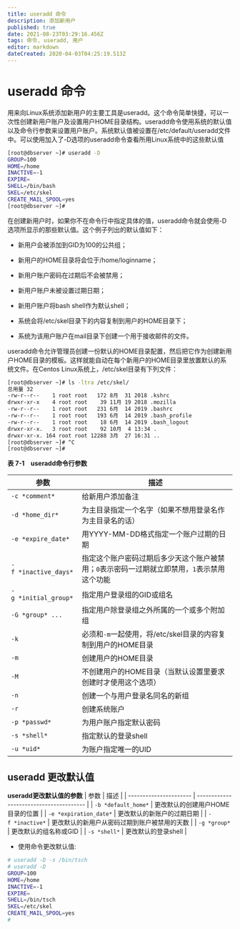 ```yaml
---
title: useradd 命令
description: 添加新用户
published: true
date: 2021-08-23T03:29:16.456Z
tags: 命令, useradd, 用户
editor: markdown
dateCreated: 2020-04-03T04:25:19.513Z
---
```


# useradd 命令
用来向Linux系统添加新用户的主要工具是useradd。这个命令简单快捷，可以一次性创建新用户账户及设置用户HOME目录结构。useradd命令使用系统的默认值以及命令行参数来设置用户账户。系统默认值被设置在/etc/default/useradd文件中。可以使用加入了-D选项的useradd命令查看所用Linux系统中的这些默认值
```bash
[root@dbserver ~]# useradd -D
GROUP=100
HOME=/home
INACTIVE=-1
EXPIRE=
SHELL=/bin/bash
SKEL=/etc/skel
CREATE_MAIL_SPOOL=yes
[root@dbserver ~]# 
```
在创建新用户时，如果你不在命令行中指定具体的值，useradd命令就会使用-D选项所显示的那些默认值。这个例子列出的默认值如下：

- 新用户会被添加到GID为100的公共组；

- 新用户的HOME目录将会位于/home/loginname；

- 新用户账户密码在过期后不会被禁用；

- 新用户账户未被设置过期日期；

- 新用户账户将bash shell作为默认shell；

- 系统会将/etc/skel目录下的内容复制到用户的HOME目录下；

- 系统为该用户账户在mail目录下创建一个用于接收邮件的文件。

useradd命令允许管理员创建一份默认的HOME目录配置，然后把它作为创建新用户HOME目录的模板。这样就能自动在每个新用户的HOME目录里放置默认的系统文件。在Centos Linux系统上，/etc/skel目录有下列文件：
```bash
[root@dbserver ~]# ls -ltra /etc/skel/
总用量 32
-rw-r--r--    1 root root   172 8月  31 2018 .kshrc
drwxr-xr-x    4 root root    39 11月 19 2018 .mozilla
-rw-r--r--    1 root root   231 6月  14 2019 .bashrc
-rw-r--r--    1 root root   193 6月  14 2019 .bash_profile
-rw-r--r--    1 root root    18 6月  14 2019 .bash_logout
drwxr-xr-x.   3 root root    92 10月  4 13:34 .
drwxr-xr-x. 164 root root 12288 3月  27 16:31 ..
[root@dbserver ~]# ^C
[root@dbserver ~]# 
```
**表 7-1　useradd命令行参数**

|         参数         |                                        描述                                         |
| -------------------- | ---------------------------------------------------------------------------------- |
| `-c *comment*`       | 给新用户添加备注                                                                     |
| `-d *home_dir*`      | 为主目录指定一个名字（如果不想用登录名作为主目录名的话）                                  |
| `-e *expire_date*`   | 用YYYY-MM-DD格式指定一个账户过期的日期                                                 |
| `-f *inactive_days*` | 指定这个账户密码过期后多少天这个账户被禁用；`0`表示密码一过期就立即禁用，`1`表示禁用这个功能 |
| `-g *initial_group*` | 指定用户登录组的GID或组名                                                             |
| `-G *group* ...`     | 指定用户除登录组之外所属的一个或多个附加组                                              |
| `-k`                 | 必须和`-m`一起使用，将/etc/skel目录的内容复制到用户的HOME目录                           |
| `-m`                 | 创建用户的HOME目录                                                                   |
| `-M`                 | 不创建用户的HOME目录（当默认设置里要求创建时才使用这个选项）                              |
| `-n`                 | 创建一个与用户登录名同名的新组                                                         |
| `-r`                 | 创建系统账户                                                                         |
| `-p *passwd*`        | 为用户账户指定默认密码                                                                |
| `-s *shell*`         | 指定默认的登录shell                                                                  |
| `-u *uid*`           | 为账户指定唯一的UID                                                                  |

## useradd 更改默认值
**useradd更改默认值的参数**
|          参数          |                   描述                   |
| ---------------------- | --------------------------------------- |
| `-b *default_home*`    | 更改默认的创建用户HOME目录的位置           |
| `-e *expiration_date*` | 更改默认的新账户的过期日期                 |
| `-f *inactive*`        | 更改默认的新用户从密码过期到账户被禁用的天数 |
| `-g *group*`           | 更改默认的组名称或GID                     |
| `-s *shell*`           | 更改默认的登录shell                       |

- 使用命令更改默认值:

```bash
# useradd -D -s /bin/tsch
# useradd -D
GROUP=100
HOME=/home
INACTIVE=-1
EXPIRE=
SHELL=/bin/tsch
SKEL=/etc/skel
CREATE_MAIL_SPOOL=yes
#
```
